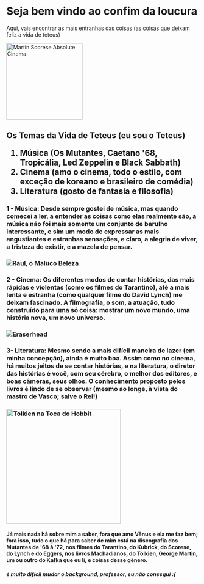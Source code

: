 <DOCTYPE html>
<html lang="en-US">
<head>
    <link rel="stylesheet" href="https://jabbatheteus.github.io/giberto/style.css">
    <meta charset="UTF-8">
    <meta name="viewport" content="width=device-width, initial-scale=1.0">
    <title>Pindamonhangaba Soccer</title>
 </meta>
</head>
<body>
    <h1> Seja bem vindo ao confim da loucura</h1>
   <p1> Aqui, vais encontrar as mais entranhas das coisas (as coisas que deixam feliz a vida de teteus)
   </p>
    
  <p1><img src="https://i.redd.it/absolute-cinema-wasnt-symmetrical-so-i-fixed-it-v0-xqg82y0lfg4e1.jpg?width=645&format=pjpg&auto=webp&s=d236fdd8d1bc96fece790400ada4d4d16e55a4ce" alt="Martin Scorese Absolute Cinema" width="" height="200">
  </p1>
  <h2>Os Temas da Vida de Teteus (eu sou o Teteus)
  <ol>
  <li>Música (Os Mutantes, Caetano '68, Tropicália, Led Zeppelin e Black Sabbath)
  </li>
  <li>Cinema (amo o cinema, todo o estilo, com exceção de koreano e brasileiro de comédia)
  </li>
  <li>Literatura (gosto de fantasia e filosofia)
  </li>
  </ol>
  </h2>
 <h3>1 - Música: Desde sempre gostei de música, mas quando comecei a ler, a entender as coisas como elas realmente são, a música não foi mais somente um conjunto de barulho interessante, e sim um modo de expressar as mais angustiantes e estranhas sensações, e claro, a alegria de viver, a tristeza de existir, e a mazela de pensar.
  </h3>
  <h3><img src="https://static.wixstatic.com/media/18886f_59e9cc39202f4244a3d5731e2a33a8dd~mv2.jpg/v1/fill/w_568,h_320,al_c,q_80,usm_0.66_1.00_0.01,enc_avif,quality_auto/18886f_59e9cc39202f4244a3d5731e2a33a8dd~mv2.jpg" alt="Raul, o Maluco Beleza">
  </h3>
  <h3>2 - Cinema: Os diferentes modos de contar histórias, das mais rápidas e violentas (como os filmes do Tarantino), até a mais lenta e estranha (como qualquer filme do David Lynch) me deixam fascinado. A filmografia, o som, a atuação, tudo construído para uma só coisa: mostrar um novo mundo, uma história nova, um novo universo.
   </h3>
  <h3><img src="https://i0.wp.com/www.botequimdeideias.com.br/flogase/wp-content/uploads/2012/08/davidlynch-eraserhead.jpg?resize=300%2C300" alt="Eraserhead">
  </h3>
  <h3>3- Literatura: Mesmo sendo a mais difícil maneira de lazer (em minha concepção), ainda é muito boa. Assim como no cinema, há muitos jeitos de se contar histórias, e na literatura, o diretor das histórias é você, com seu cérebro, o melhor dos editores, e boas câmeras, seus olhos. O conhecimento proposto pelos livros é lindo de se observar (mesmo ao longe, à vista do mastro de Vasco; salve o Rei!)
  </h3>
  <h3> <img src="https://tolkienista.com/wp-content/uploads/2020/12/tolkien-mapa.jpg?w=520" alt="Tolkien na Toca do Hobbit" width= "300" height= "300">
  </h3>
  <h4>Já mais nada há sobre mim a saber, fora que amo Vênus e ela me faz bem; fora isso, tudo o que há para saber de mim está na discografia dos Mutantes de '68 à '72, nos filmes do Tarantino, do Kubrick, do Scorese, do Lynch e do Eggers, nos livros Machadianos, do Tolkien, George Martin, um ou outro do Kafka que eu li, e coisas desse gênero.
  </h4>
   <h5>é muito difícil mudar o background, professor, eu não consegui :(
   </h5>
</body>

